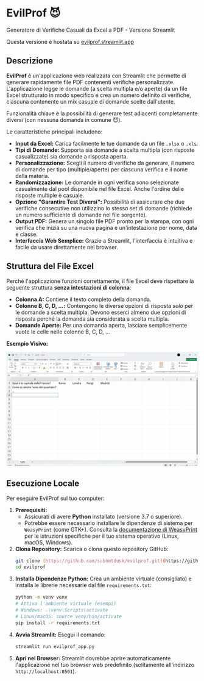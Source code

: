 # EvilProf 😈

Generatore di Verifiche Casuali da Excel a PDF - Versione Streamlit

Questa versione è hostata su [evilprof.streamlit.app](https://evilprof.streamlit.app/)

## Descrizione

**EvilProf** è un'applicazione web realizzata con Streamlit che permette di generare rapidamente file PDF contenenti verifiche personalizzate. L'applicazione legge le domande (a scelta multipla e/o aperte) da un file Excel strutturato in modo specifico e crea un numero definito di verifiche, ciascuna contenente un mix casuale di domande scelte dall'utente.

Funzionalità chiave è la possibilità di generare test adiacenti completamente diversi (con nessuna domanda in comune 😈).

Le caratteristiche principali includono:

* **Input da Excel:** Carica facilmente le tue domande da un file `.xlsx` o `.xls`.
* **Tipi di Domande:** Supporta sia domande a scelta multipla (con risposte casualizzate) sia domande a risposta aperta.
* **Personalizzazione:** Scegli il numero di verifiche da generare, il numero di domande per tipo (multiple/aperte) per ciascuna verifica e il nome della materia.
* **Randomizzazione:** Le domande in ogni verifica sono selezionate casualmente dal pool disponibile nel file Excel. Anche l'ordine delle risposte multiple è casuale.
* **Opzione "Garantire Test Diversi":** Possibilità di assicurare che due verifiche consecutive non utilizzino lo stesso set di domande (richiede un numero sufficiente di domande nel file sorgente).
* **Output PDF:** Genera un singolo file PDF pronto per la stampa, con ogni verifica che inizia su una nuova pagina e un'intestazione per nome, data e classe.
* **Interfaccia Web Semplice:** Grazie a Streamlit, l'interfaccia è intuitiva e facile da usare direttamente nel browser.

## Struttura del File Excel

Perché l'applicazione funzioni correttamente, il file Excel deve rispettare la seguente struttura **senza intestazioni di colonna**:

* **Colonna A:** Contiene il testo completo della domanda.
* **Colonne B, C, D, ...:** Contengono le diverse opzioni di risposta *solo* per le domande a scelta multipla. Devono esserci almeno due opzioni di risposta perché la domanda sia considerata a scelta multipla.
* **Domande Aperte:** Per una domanda aperta, lasciare semplicemente vuote le celle nelle colonne B, C, D, ...

**Esempio Visivo:**

![Esempio struttura file Excel](excel_example.jpg)

## Esecuzione Locale

Per eseguire EvilProf sul tuo computer:

1.  **Prerequisiti:**
    * Assicurati di avere **Python** installato (versione 3.7 o superiore).
    * Potrebbe essere necessario installare le dipendenze di sistema per `WeasyPrint` (come GTK+). Consulta la [documentazione di WeasyPrint](https://doc.courtbouillon.org/weasyprint/stable/install.html) per le istruzioni specifiche per il tuo sistema operativo (Linux, macOS, Windows).
2.  **Clona Repository:** Scarica o clona questo repository GitHub:
    ```bash
    git clone [https://github.com/subnetdusk/evilprof.git](https://github.com/subnetdusk/evilprof.git)
    cd evilprof
    ```
3.  **Installa Dipendenze Python:** Crea un ambiente virtuale (consigliato) e installa le librerie necessarie dal file `requirements.txt`:
    ```bash
    python -m venv venv
    # Attiva l'ambiente virtuale (esempi)
    # Windows: .\venv\Scripts\activate
    # Linux/macOS: source venv/bin/activate
    pip install -r requirements.txt
    ```
4.  **Avvia Streamlit:** Esegui il comando:
    ```bash
    streamlit run evilprof_app.py
    ```
5.  **Apri nel Browser:** Streamlit dovrebbe aprire automaticamente l'applicazione nel tuo browser web predefinito (solitamente all'indirizzo `http://localhost:8501`).

